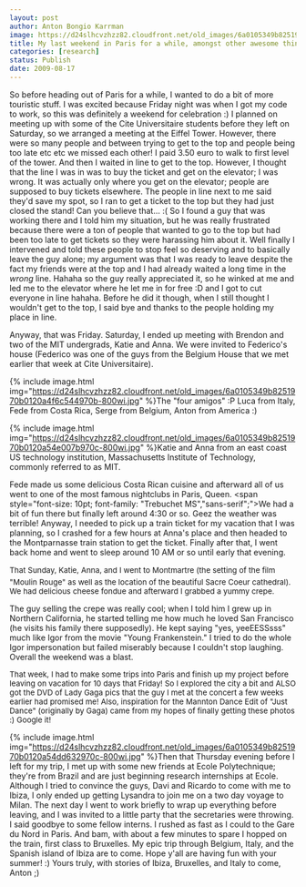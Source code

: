```yaml
---
layout: post
author: Anton Bongio Karrman
image: https://d24slhcvzhzz82.cloudfront.net/old_images/6a0105349b8251970b0120a4eabfb0970b-800wi.jpg
title: My last weekend in Paris for a while, amongst other awesome things :)
categories: [research]
status: Publish
date: 2009-08-17
---
```



So before heading out of Paris for a while, I wanted to do a bit of more touristic stuff. I was excited because Friday night was when I got my code to work, so this was definitely a weekend for celebration :)
I planned on meeting up with some of the Cite Universitaire students before they left on Saturday, so we arranged a meeting at the Eiffel Tower. However, there were so many people and between trying to get to the top and people being too late etc etc we missed each other! I paid 3.50 euro to walk to first level of the tower. And then I waited in line to get to the top. However, I thought that the line I was in was to buy the ticket and get on the elevator; I was wrong. It was actually only where you get on the elevator; people are supposed to buy tickets elsewhere. The people in line next to me said they'd save my spot, so I ran to get a ticket to the top but they had just closed the stand! Can you believe that... :( 
So I found a guy that was working there and I told him my situation, but he was really frustrated because there were a ton of people that wanted to go to the top but had been too late to get tickets so they were harassing him about it. Well finally I intervened and told these people to stop feel so deserving and to basically leave the guy alone; my argument was that I was ready to leave despite the fact my friends were at the top and I had already waited a long time in the *wrong* line. Hahaha so the guy really appreciated it, so he winked at me and led me to the elevator where he let me in for free :D and I got to cut everyone in line hahaha. Before he did it though, when I still thought I wouldn't get to the top, I said bye and thanks to the people holding my place in line.

Anyway, that was Friday. Saturday, I ended up meeting with Brendon and two of the MIT undergrads, Katie and Anna. We were invited to Federico's house (Federico was one of the guys from the Belgium House that we met earlier that week at Cite Universitaire). 


{% include image.html img="https://d24slhcvzhzz82.cloudfront.net/old_images/6a0105349b8251970b0120a4f6c544970b-800wi.jpg" %}The "four amigos" :P Luca from Italy, Fede from Costa Rica, Serge from Belgium, Anton from America :)


{% include image.html img="https://d24slhcvzhzz82.cloudfront.net/old_images/6a0105349b8251970b0120a54e007b970c-800wi.jpg" %}Katie and Anna from an east coast US technology institution, Massachusetts Institute of Technology, commonly referred to as MIT.

Fede made us some delicious Costa Rican cuisine and afterward all of us went to one of the most famous nightclubs in Paris, Queen. <span style="font-size: 10pt; font-family: "Trebuchet MS","sans-serif";">We had a bit of fun there but finally left around 4:30 or
so. Geez the weather was terrible! Anyway, I needed to pick up a train ticket
for my vacation that I was planning, so I crashed for a few hours at Anna's place and then headed to the Montparnasse train station to get the
ticket. Finally after that, I went back
home and went to sleep around 10 AM or so until early that evening.

<p class="MsoNormal" style="margin-bottom: 0.0001pt; line-height: normal;"><span style="font-size: 10pt; font-family: "Trebuchet MS","sans-serif";">That Sunday, Katie, Anna, and I went to Montmartre (the setting of the
film "Moulin Rouge" as well as the location of the beautiful Sacre
Coeur cathedral). We had delicious
cheese fondue and afterward I grabbed a yummy crepe.

The guy selling the crepe was really cool; when I told him I grew up in
Northern California, he started telling me how much he loved San Francisco (he
visits his family there supposedly). He
kept saying "yes, yeeEESSsss" much like Igor from the movie
"Young Frankenstein." I tried
to do the whole Igor impersonation but failed miserably because I couldn't stop
laughing. Overall the weekend was a blast.

<p class="MsoNormal" style="margin-bottom: 0.0001pt; line-height: normal;"><span style="font-size: 10pt; font-family: "Trebuchet MS","sans-serif";">That week, I had to make some trips into Paris and finish up my project
before leaving on vacation for 10 days that Friday! So I explored the city a bit and ALSO got the
DVD of Lady Gaga pics that the guy I met at the concert a few weeks earlier had
promised me! Also, inspiration for the Mannton Dance Edit of "Just Dance" (originally by Gaga) came from my hopes of finally getting these photos :) Google it!


{% include image.html img="https://d24slhcvzhzz82.cloudfront.net/old_images/6a0105349b8251970b0120a54dd632970c-800wi.jpg" %}Then that Thursday evening before I left for my trip, I met up with some new friends at Ecole Polytechnique; they're from Brazil and are just beginning research internships at Ecole. Although I tried to convince the guys, Davi and Ricardo to come with me to Ibiza, I only ended up getting Lysandra to join me on a two day voyage to Milan. The next day I went to work briefly to wrap up everything before leaving, and I was invited to a little party that the secretaries were throwing. I said goodbye to some fellow interns. I rushed as fast as I could to the Gare du Nord in Paris. And bam, with about a few minutes to spare I hopped on the train, first class to Bruxelles. My epic trip through Belgium, Italy, and the Spanish island of Ibiza are to come. Hope y'all are having fun with your summer! :)
Yours truly, with stories of Ibiza, Bruxelles, and Italy to come,
Anton ;)
